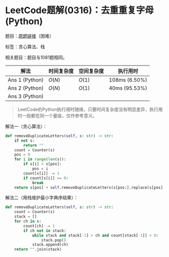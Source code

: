 # LeetCode题解(0316)：去重重复字母(Python)

题目：[原题链接](https://leetcode-cn.com/problems/remove-duplicate-letters/)（困难）

标签：贪心算法、栈

相关题目：题目与1081题相同。

| 解法           | 时间复杂度 | 空间复杂度 | 执行用时      |
| -------------- | ---------- | ---------- | ------------- |
| Ans 1 (Python) | $O(N)$     | $O(1)$     | 108ms (6.50%) |
| Ans 2 (Python) | $O(N)$     | $O(1)$     | 40ms (95.53%) |
| Ans 3 (Python) |            |            |               |

>  LeetCode的Python执行用时随缘，只要时间复杂度没有明显差异，执行用时一般都在同一个量级，仅作参考意义。

解法一（贪心算法）：

```python
def removeDuplicateLetters(self, s: str) -> str:
    if not s:
        return ""
    count = Counter(s)
    pos = 0
    for i in range(len(s)):
        if s[i] < s[pos]:
            pos = i
        count[s[i]] -= 1
        if count[s[i]] == 0:
            break
    return s[pos] + self.removeDuplicateLetters(s[pos:].replace(s[pos], ""))
```

解法二（用栈维护最小字典序结果）：

```python
def removeDuplicateLetters(self, s: str) -> str:
    count = Counter(s)
    stack = []
    for ch in s:
        count[ch] -= 1
        if ch not in stack:
            while stack and stack[-1] > ch and count[stack[-1]] > 0:
                stack.pop()
            stack.append(ch)
    return "".join(stack)
```